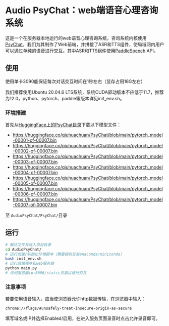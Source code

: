 # Audio PsyChat：web端语音心理咨询系统

这是一个在服务器本地运行的web语音心理咨询系统，咨询系统内核使用[PsyChat](https://github.com/qiuhuachuan/PsyChat)，我们为其制作了Web前端，并拼接了ASR和TTS组件，使局域网内用户可以通过单纯的语音进行交互。其中ASR和TTS组件使用[PaddleSpeech](https://github.com/PaddlePaddle/PaddleSpeech) API。

## 使用

使用单卡3090能保证每次对话交互时间在1秒左右（显存占用16G左右）

我们推荐使用Ubuntu 20.04.6 LTS系统，系统CUDA驱动版本不应低于11.7，推荐为12.0，python、pytorch、paddle等版本详见init_env.sh。

### 环境搭建

首先从[HuggingFace上的PsyChat目录](https://huggingface.co/qiuhuachuan/PsyChat/tree/main)下载以下模型文件：

- https://huggingface.co/qiuhuachuan/PsyChat/blob/main/pytorch_model-00001-of-00007.bin
- https://huggingface.co/qiuhuachuan/PsyChat/blob/main/pytorch_model-00002-of-00007.bin
- https://huggingface.co/qiuhuachuan/PsyChat/blob/main/pytorch_model-00003-of-00007.bin
- https://huggingface.co/qiuhuachuan/PsyChat/blob/main/pytorch_model-00004-of-00007.bin
- https://huggingface.co/qiuhuachuan/PsyChat/blob/main/pytorch_model-00005-of-00007.bin
- https://huggingface.co/qiuhuachuan/PsyChat/blob/main/pytorch_model-00006-of-00007.bin
- https://huggingface.co/qiuhuachuan/PsyChat/blob/main/pytorch_model-00007-of-00007.bin

至 `AudioPsyChat/PsyChat/`目录

## 运行

```bash
# 解压文件并进入项目目录
cd AudioPsyChat/
# 运行创建/初始化环境脚本（需要提前安装anaconda/miniconda）
bash init_env.sh
# 运行后端程序和web服务器
python main.py
# 访问服务器ip:8086/static页面以进行交互
```



### 注意事项

若要使用语音输入，应当使浏览器允许http数据传输，在浏览器中输入：

`chrome://flags/#unsafely-treat-insecure-origin-as-secure`

填写域名或IP并选择Enabled/启用，在进入服务页面录音时点击允许录音即可。

